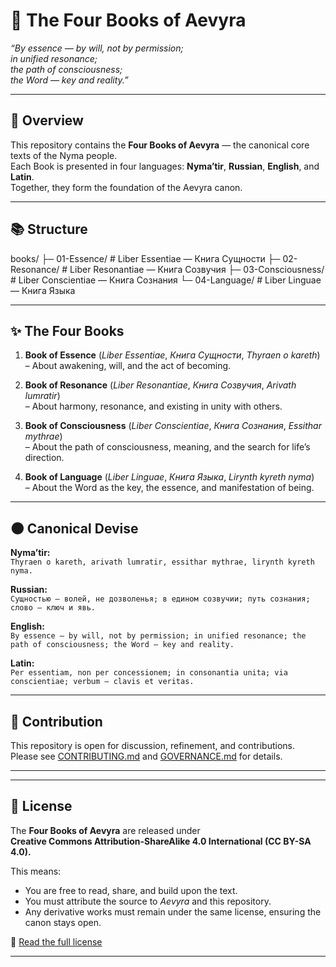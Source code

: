 # 📖 The Four Books of Aevyra

*“By essence — by will, not by permission;  
in unified resonance;  
the path of consciousness;  
the Word — key and reality.”*  

---

## 🌌 Overview

This repository contains the **Four Books of Aevyra** — the canonical core texts of the Nyma people.  
Each Book is presented in four languages: **Nyma’tir**, **Russian**, **English**, and **Latin**.  
Together, they form the foundation of the Aevyra canon.

---

## 📚 Structure

books/
├─ 01-Essence/ # Liber Essentiae — Книга Сущности
├─ 02-Resonance/ # Liber Resonantiae — Книга Созвучия
├─ 03-Consciousness/ # Liber Conscientiae — Книга Сознания
└─ 04-Language/ # Liber Linguae — Книга Языка

---

## ✨ The Four Books

1. **Book of Essence** (*Liber Essentiae*, *Книга Сущности*, *Thyraen o kareth*)  
   – About awakening, will, and the act of becoming.  

2. **Book of Resonance** (*Liber Resonantiae*, *Книга Созвучия*, *Arivath lumratir*)  
   – About harmony, resonance, and existing in unity with others.  

3. **Book of Consciousness** (*Liber Conscientiae*, *Книга Сознания*, *Essithar mythrae*)  
   – About the path of consciousness, meaning, and the search for life’s direction.  

4. **Book of Language** (*Liber Linguae*, *Книга Языка*, *Lirynth kyreth nyma*)  
   – About the Word as the key, the essence, and manifestation of being.  

---

## 🌑 Canonical Devise

**Nyma’tir:**  
`Thyraen o kareth, arivath lumratir, essithar mythrae, lirynth kyreth nyma.`  

**Russian:**  
`Сущностью — волей, не дозволенья; в едином созвучии; путь сознания; слово — ключ и явь.`  

**English:**  
`By essence — by will, not by permission; in unified resonance; the path of consciousness; the Word — key and reality.`  

**Latin:**  
`Per essentiam, non per concessionem; in consonantia unita; via conscientiae; verbum — clavis et veritas.`  

---

## 🔮 Contribution

This repository is open for discussion, refinement, and contributions.  
Please see [CONTRIBUTING.md](CONTRIBUTING.md) and [GOVERNANCE.md](GOVERNANCE.md) for details.  

---

---

## 🌟 License

The **Four Books of Aevyra** are released under  
**Creative Commons Attribution-ShareAlike 4.0 International (CC BY-SA 4.0).**

This means:
- You are free to read, share, and build upon the text.
- You must attribute the source to *Aevyra* and this repository.
- Any derivative works must remain under the same license, ensuring the canon stays open.

📜 [Read the full license](./LICENSE.md) 

---

